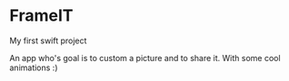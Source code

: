 # FrameIT
My first swift project

An app who's goal is to custom a picture and to share it. With some cool animations :)
